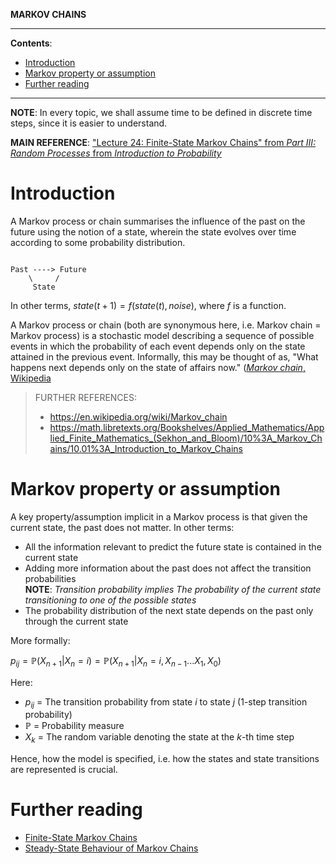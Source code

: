 **MARKOV CHAINS**

---

**Contents**:

- [Introduction](#introduction)
- [Markov property or assumption](#markov-property-or-assumption)
- [Further reading](#further-reading)

---

**NOTE**: In every topic, we shall assume time to be defined in discrete time steps, since it is easier to understand.

**MAIN REFERENCE**: ["Lecture 24: Finite-State Markov Chains" from _Part III: Random Processes_ from _Introduction to Probability_](https://ocw.mit.edu/courses/res-6-012-introduction-to-probability-spring-2018/pages/part-iii-random-processes/)

# Introduction

A Markov process or chain summarises the influence of the past on the future using the notion of a state, wherein the state evolves over time according to some probability distribution.

```

Past ----> Future
    \     /
     State

```

In other terms, $state(t+1) = f(state(t), noise)$, where $f$ is a function.

A Markov process or chain (both are synonymous here, i.e. Markov chain = Markov process) is a stochastic model describing a sequence of possible events in which the probability of each event depends only on the state attained in the previous event. Informally, this may be thought of as, "What happens next depends only on the state of affairs now." ([_Markov chain_, Wikipedia](https://en.wikipedia.org/wiki/Markov_chain)

> FURTHER REFERENCES:
> - https://en.wikipedia.org/wiki/Markov_chain
> - https://math.libretexts.org/Bookshelves/Applied_Mathematics/Applied_Finite_Mathematics_(Sekhon_and_Bloom)/10%3A_Markov_Chains/10.01%3A_Introduction_to_Markov_Chains

# Markov property or assumption

A key property/assumption implicit in a Markov process is that given the current state, the past does not matter. In other terms:

- All the information relevant to predict the future state is contained in the current state
- Adding more information about the past does not affect the transition probabilities <br> **NOTE**: _Transition probability_ $implies$ _The probability of the current state transitioning to one of the possible states_
- The probability distribution of the next state depends on the past only through the current state

More formally:

$p_{ij} = \mathbb{P}(X_{n+1} | X_n = i) = \mathbb{P}(X_{n+1} | X_n = i, X_{n-1} ... X_1, X_0)$

Here:

- $p_{ij}$ = The transition probability from state $i$ to state $j$ (1-step transition probability)
- $\mathbb{P}$ = Probability measure
- $X_k$ = The random variable denoting the state at the $k$-th time step

Hence, how the model is specified, i.e. how the states and state transitions are represented is crucial.

# Further reading

- [Finite-State Markov Chains](https://github.com/pranigopu/mastersProject/blob/main/NOTES/markov-chains/finite-state-markov-chains.md)
- [Steady-State Behaviour of Markov Chains]()
